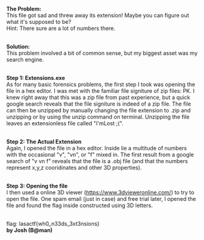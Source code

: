 <b>The Problem:</b><br>
This file got sad and threw away its extension! Maybe you can figure out what it's supposed to be? <br>Hint: There sure are a lot of numbers there.<br><br>

<b>Solution:</b><br>
This problem involved a bit of common sense, but my biggest asset was my search engine.<br><br>

<b>Step 1: Extensions.exe</b><br>
As for many basic forensics problems, the first step I took was opening the file in a hex editor. I was met with the familiar file signiture of zip files: PK. I knew right away that this was a zip file from past experience, but a quick google search reveals that the file signiture is indeed of a zip file. The file can then be unzipped by manually changing the file extension to .zip and unzipping or by using the unzip command on terminal. Unzipping the file leaves an extensionless file called "I'mLost ;(".<br><br>

<b>Step 2: The Actual Extension</b><br>
Again, I opened the file in a hex editor. Inside lie a multitude of numbers with the occasional "v", "vn", or "f" mixed in. The first result from a google search of "v vn f" reveals that the file is a .obj file (and that the numbers represent x,y,z cooridinates and other 3D properties).<br><br>

<b>Step 3: Opening the file</b><br>
I then used a online 3D viewer (https://www.3dvieweronline.com/) to try to open the file. One spam email (just in case) and free trial later, I opened the file and found the flag inside constructed using 3D letters.<br><br>

flag: lasactf{wh0_n33ds_3xt3nsions}
<br><b>by Josh (B@man)</b>
